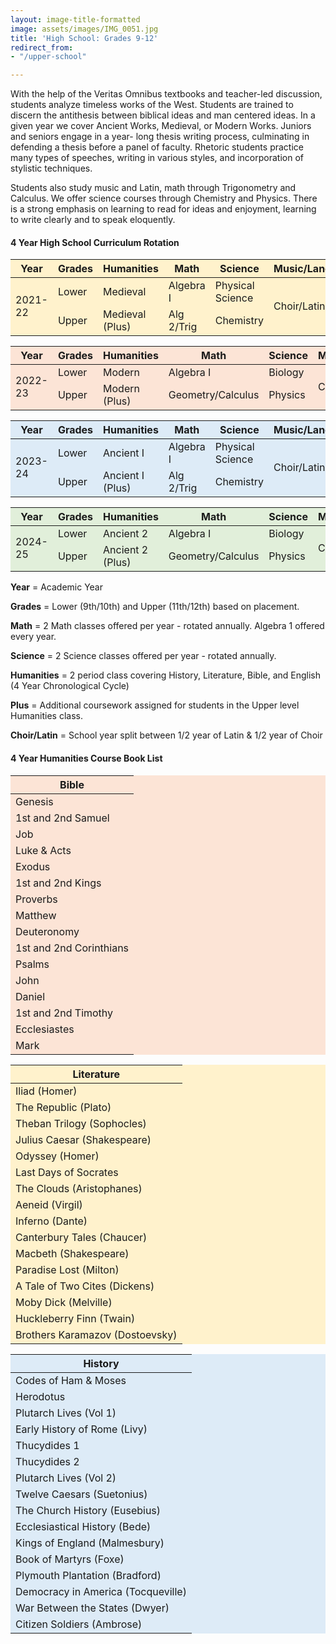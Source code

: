 ```yaml
---
layout: image-title-formatted
image: assets/images/IMG_0051.jpg
title: 'High School: Grades 9-12'
redirect_from:
- "/upper-school"

---
```

With the help of the Veritas Omnibus textbooks and teacher-led discussion, students analyze timeless works of the West. Students are trained to discern the antithesis between biblical ideas and man centered ideas. In a given year we cover Ancient Works, Medieval, or Modern Works. Juniors and seniors engage in a year- long thesis writing process, culminating in defending a thesis before a panel of faculty. Rhetoric students practice many types of speeches, writing in various styles, and incorporation of stylistic techniques.

Students also study music and Latin, math through Trigonometry and Calculus. We offer science courses through Chemistry and Physics. There is a strong emphasis on learning to read for ideas and enjoyment, learning to write clearly and to speak eloquently.

<h4>4 Year High School Curriculum Rotation</h4>
<table class="uk-table uk-table-divider uk-table-middle" style="background-color:rgb(255, 242, 204)">
<thead>
<tr>
<th>Year</th>
<th>Grades</th>
<th>Humanities</th>
<th>Math</th>
<th>Science</th>
<th>Music/Language</th>
</tr>
</thead>
<tbody>
<tr>
<td rowspan="2">2021-22</td>
<td>Lower</td>
<td>Medieval</td>
<td>Algebra I</td>
<td>Physical Science</td>
<td rowspan="2">Choir/Latin</td>
</tr>
<tr>
<td>Upper</td>
<td>Medieval (Plus)</td>
<td>Alg 2/Trig</td>
<td>Chemistry</td>
</tr>
</tbody>

<table class="uk-table uk-table-divider uk-table-middle" style="background-color:rgb(252, 228, 214)">
<thead>
<tr>
<th>Year</th>
<th>Grades</th>
<th>Humanities</th>
<th>Math</th>
<th>Science</th>
<th>Music/Language</th>
</tr>
</thead>
<tbody>
<tr>
<td rowspan="2">2022-23</td>
<td>Lower</td>
<td>Modern</td>
<td>Algebra I</td>
<td>Biology</td>
<td rowspan="2">Choir/Latin</td>
</tr>
<tr>
<td>Upper</td>
<td>Modern (Plus)</td>
<td>Geometry/Calculus</td>
<td>Physics</td>
</tr>
</tbody>
</table>

<table class="uk-table uk-table-divider uk-table-middle" style="background-color:rgb(221, 235, 247)">
<thead>
<tr>
<th>Year</th>
<th>Grades</th>
<th>Humanities</th>
<th>Math</th>
<th>Science</th>
<th>Music/Language</th>
</tr>
</thead>
<tbody>
<tr>
<td rowspan="2">2023-24</td>
<td>Lower</td>
<td>Ancient I</td>
<td>Algebra I</td>
<td>Physical Science</td>
<td rowspan="2">Choir/Latin</td>
</tr>
<tr>
<td>Upper</td>
<td>Ancient I (Plus)</td>
<td>Alg 2/Trig</td>
<td>Chemistry</td>
</tr>
</tbody>
</table>

<table class="uk-table uk-table-divider uk-table-middle" style="background-color:rgb(225, 239, 218)"> <thead> <tr> <th>Year</th> <th>Grades</th> <th>Humanities</th> <th>Math</th> <th>Science</th> <th>Music/Language</th> </tr> </thead> <tbody> <tr> <td rowspan="2">2024-25</td> <td>Lower</td> <td>Ancient 2</td> <td>Algebra I</td> <td>Biology</td> <td rowspan="2">Choir/Latin</td> </tr> <tr> <td>Upper</td> <td>Ancient 2 (Plus)</td> <td>Geometry/Calculus</td> <td>Physics</td> </tr> </tbody> </table>

<p><b>Year</b> = Academic Year</p>
<p><b>Grades</b> = Lower (9th/10th) and Upper (11th/12th) based on placement.</p>
<p><b>Math</b> = 2 Math classes offered per year - rotated annually. Algebra 1 offered every year.</p>
<p><b>Science</b> = 2 Science classes offered per year - rotated annually.</p>
<p><b>Humanities</b> = 2 period class covering History, Literature, Bible, and English (4 Year Chronological Cycle) </p>
<p><b>Plus</b> = Additional coursework assigned for students in the Upper level Humanities class.</p>
<p><b>Choir/Latin</b> = School year split between 1/2 year of Latin & 1/2 year of Choir</p>

<h4>4 Year Humanities Course Book List</h4>
<div class="uk-child-width-1-3@m" uk-grid>
<div>
<table class="uk-table uk-table-divider uk-table-middle uk-table-small" style="background-color:rgb(252, 228, 214)">
<thead>
<tr>
<th>Bible</th>
</tr>
</thead>
<tbody>
<tr>
<td>Genesis</td>
</tr>
<tr>
<td>1st and 2nd Samuel</td>
</tr>
<tr>
<td>Job</td>
</tr>
<tr>
<td>Luke & Acts</td>
</tr>
<tr>
<td>Exodus</td>
</tr>
<tr>
<td>1st and 2nd Kings</td>
</tr>
<tr>
<td>Proverbs</td>
</tr>
<tr>
<td>Matthew</td>
</tr>
<tr>
<td>Deuteronomy</td>
</tr>
<tr>
<td>1st and 2nd Corinthians</td>
</tr>
<tr>
<td>Psalms</td>
</tr>
<tr>
<td>John</td>
</tr>
<tr>
<td>Daniel</td>
</tr>
<tr>
<td>1st and 2nd Timothy</td>
</tr>
<tr>
<td>Ecclesiastes</td>
</tr>
<tr>
<td>Mark</td>
</tr>
</tbody>
</table>
</div>
<div>
<table class="uk-table uk-table-divider uk-table-middle uk-table-small" style="background-color:rgb(255, 242, 204)">
<thead>
<tr>
<th>Literature</th>
</tr>
</thead>
<tbody>
<tr>
<td>Iliad (Homer)</td>
</tr>
<tr>
<td>The Republic (Plato)</td>
</tr>
<tr>
<td>Theban Trilogy (Sophocles)</td>
</tr>
<tr>
<td>Julius Caesar (Shakespeare)</td>
</tr>
<tr>
<td>Odyssey (Homer)</td>
</tr>
<tr>
<td>Last Days of Socrates</td>
</tr>
<tr>
<td>The Clouds (Aristophanes)</td>
</tr>
<tr>
<td>Aeneid (Virgil)</td>
</tr>
<tr>
<td>Inferno (Dante)</td>
</tr>
<tr>
<td>Canterbury Tales (Chaucer)</td>
</tr>
<tr>
<td>Macbeth (Shakespeare)</td>
</tr>
<tr>
<td>Paradise Lost (Milton)</td>
</tr>
<tr>
<td>A Tale of Two Cites (Dickens)</td>
</tr>
<tr>
<td>Moby Dick (Melville)</td>
</tr>
<tr>
<td>Huckleberry Finn (Twain)</td>
</tr>
<tr>
<td>Brothers Karamazov (Dostoevsky)</td>
</tr>
</tbody>
</table>
</div>
<div>
<table class="uk-table uk-table-divider uk-table-middle uk-table-small" style="background-color:rgb(221, 235, 247)">
<thead>
<tr>
<th>History</th>
</tr>
</thead>
<tbody>
<tr>
<td>Codes of Ham & Moses</td>
</tr>
<tr>
<td>Herodotus</td>
</tr>
<tr>
<td>Plutarch Lives (Vol 1)</td>
</tr>
<tr>
<td>Early History of Rome (Livy)</td>
</tr>
<tr>
<td>Thucydides 1</td>
</tr>
<tr>
<td>Thucydides 2</td>
</tr>
<tr>
<td>Plutarch Lives (Vol 2)</td>
</tr>
<tr>
<td>Twelve Caesars (Suetonius)</td>
</tr>
<tr>
<td>The Church History (Eusebius)</td>
</tr>
<tr>
<td>Ecclesiastical History (Bede)</td>
</tr>
<tr>
<td>Kings of England (Malmesbury)</td>
</tr>
<tr>
<td>Book of Martyrs (Foxe)</td>
</tr>
<tr>
<td>Plymouth Plantation (Bradford)</td>
</tr>
<tr>
<td>Democracy in America (Tocqueville)</td>
</tr>
<tr>
<td>War Between the States (Dwyer)</td>
</tr>
<tr>
<td>Citizen Soldiers (Ambrose)</td>
</tr>
</tbody>
</table>
</div>
</div>